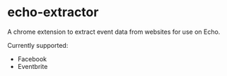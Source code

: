 # echo-extractor

A chrome extension to extract event data from websites for use on Echo.

Currently supported:
- Facebook
- Eventbrite
